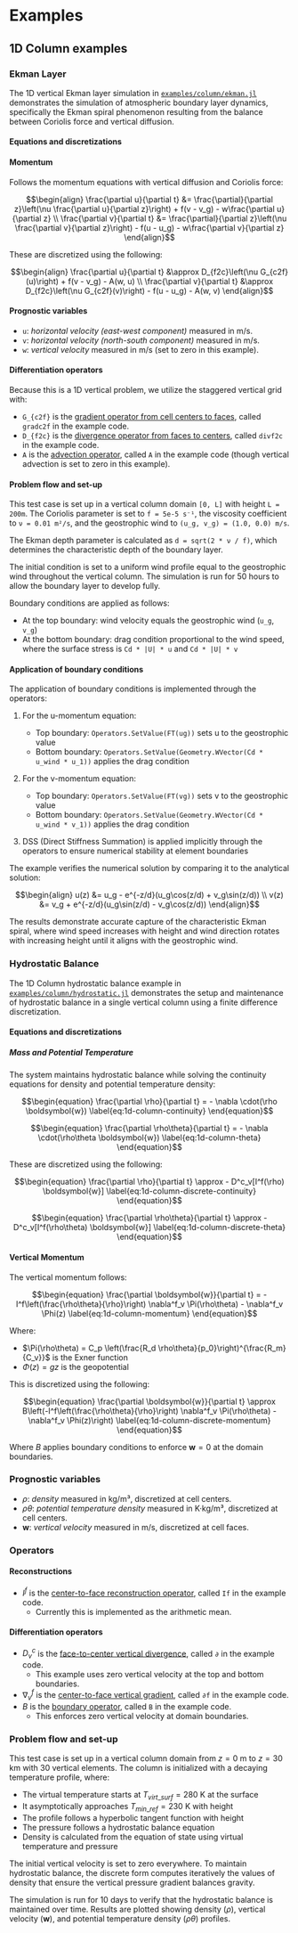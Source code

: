 # Examples

## 1D Column examples

### Ekman Layer

The 1D vertical Ekman layer simulation in [`examples/column/ekman.jl`](https://github.com/CliMA/ClimaCore.jl/blob/main/examples/column/ekman.jl) demonstrates the simulation of atmospheric boundary layer dynamics, specifically the Ekman spiral phenomenon resulting from the balance between Coriolis force and vertical diffusion.

#### Equations and discretizations

#### Momentum

Follows the momentum equations with vertical diffusion and Coriolis force:
```math
\begin{align}
\frac{\partial u}{\partial t} &= \frac{\partial}{\partial z}\left(\nu \frac{\partial u}{\partial z}\right) + f(v - v_g) - w\frac{\partial u}{\partial z} \\
\frac{\partial v}{\partial t} &= \frac{\partial}{\partial z}\left(\nu \frac{\partial v}{\partial z}\right) - f(u - u_g) - w\frac{\partial v}{\partial z}
\end{align}
```

These are discretized using the following:
```math
\begin{align}
\frac{\partial u}{\partial t} &\approx D_{f2c}\left(\nu G_{c2f}(u)\right) + f(v - v_g) - A(w, u) \\
\frac{\partial v}{\partial t} &\approx D_{f2c}\left(\nu G_{c2f}(v)\right) - f(u - u_g) - A(w, v)
\end{align}
```

#### Prognostic variables

* `u`: _horizontal velocity (east-west component)_ measured in m/s.
* `v`: _horizontal velocity (north-south component)_ measured in m/s.
* `w`: _vertical velocity_ measured in m/s (set to zero in this example).

#### Differentiation operators

Because this is a 1D vertical problem, we utilize the staggered vertical grid with:

- `G_{c2f}` is the [gradient operator from cell centers to faces](https://clima.github.io/ClimaCore.jl/stable/operators/#ClimaCore.Operators.GradientC2F), called `gradc2f` in the example code.
- `D_{f2c}` is the [divergence operator from faces to centers](https://clima.github.io/ClimaCore.jl/stable/operators/#ClimaCore.Operators.DivergenceF2C), called `divf2c` in the example code.
- `A` is the [advection operator](https://clima.github.io/ClimaCore.jl/stable/operators/#ClimaCore.Operators.AdvectionC2C), called `A` in the example code (though vertical advection is set to zero in this example).

#### Problem flow and set-up

This test case is set up in a vertical column domain `[0, L]` with height `L = 200m`. The Coriolis parameter is set to `f = 5e-5 s⁻¹`, the viscosity coefficient to `ν = 0.01 m²/s`, and the geostrophic wind to `(u_g, v_g) = (1.0, 0.0) m/s`.

The Ekman depth parameter is calculated as `d = sqrt(2 * ν / f)`, which determines the characteristic depth of the boundary layer.

The initial condition is set to a uniform wind profile equal to the geostrophic wind throughout the vertical column. The simulation is run for 50 hours to allow the boundary layer to develop fully.

Boundary conditions are applied as follows:
- At the top boundary: wind velocity equals the geostrophic wind (`u_g`, `v_g`)
- At the bottom boundary: drag condition proportional to the wind speed, where the surface stress is `Cd * |U| * u` and `Cd * |U| * v`

#### Application of boundary conditions

The application of boundary conditions is implemented through the operators:

1. For the u-momentum equation:
   - Top boundary: `Operators.SetValue(FT(ug))` sets u to the geostrophic value
   - Bottom boundary: `Operators.SetValue(Geometry.WVector(Cd * u_wind * u_1))` applies the drag condition

2. For the v-momentum equation:
   - Top boundary: `Operators.SetValue(FT(vg))` sets v to the geostrophic value
   - Bottom boundary: `Operators.SetValue(Geometry.WVector(Cd * u_wind * v_1))` applies the drag condition

3. DSS (Direct Stiffness Summation) is applied implicitly through the operators to ensure numerical stability at element boundaries

The example verifies the numerical solution by comparing it to the analytical solution:
```math
\begin{align}
u(z) &= u_g - e^{-z/d}(u_g\cos(z/d) + v_g\sin(z/d)) \\
v(z) &= v_g + e^{-z/d}(u_g\sin(z/d) - v_g\cos(z/d))
\end{align}
```

The results demonstrate accurate capture of the characteristic Ekman spiral, where wind speed increases with height and wind direction rotates with increasing height until it aligns with the geostrophic wind.




### Hydrostatic Balance

The 1D Column hydrostatic balance example in [`examples/column/hydrostatic.jl`](https://github.com/CliMA/ClimaCore.jl/blob/main/examples/column/hydrostatic.jl) demonstrates the setup and maintenance of hydrostatic balance in a single vertical column using a finite difference discretization.

#### Equations and discretizations

##### Mass and Potential Temperature

The system maintains hydrostatic balance while solving the continuity equations for density and potential temperature density:

```math
\begin{equation}
  \frac{\partial \rho}{\partial t} = - \nabla \cdot(\rho \boldsymbol{w})
\label{eq:1d-column-continuity}
\end{equation}
```

```math
\begin{equation}
  \frac{\partial \rho\theta}{\partial t} = - \nabla \cdot(\rho\theta \boldsymbol{w})
\label{eq:1d-column-theta}
\end{equation}
```

These are discretized using the following:

```math
\begin{equation}
  \frac{\partial \rho}{\partial t} \approx - D^c_v[I^f(\rho) \boldsymbol{w}]
\label{eq:1d-column-discrete-continuity}
\end{equation}
```

```math
\begin{equation}
  \frac{\partial \rho\theta}{\partial t} \approx - D^c_v[I^f(\rho\theta) \boldsymbol{w}]
\label{eq:1d-column-discrete-theta}
\end{equation}
```

#### Vertical Momentum

The vertical momentum follows:

```math
\begin{equation}
  \frac{\partial \boldsymbol{w}}{\partial t} = -I^f\left(\frac{\rho\theta}{\rho}\right) \nabla^f_v \Pi(\rho\theta) - \nabla^f_v \Phi(z)
\label{eq:1d-column-momentum}
\end{equation}
```

Where:
- $\Pi(\rho\theta) = C_p \left(\frac{R_d \rho\theta}{p_0}\right)^{\frac{R_m}{C_v}}$ is the Exner function
- $\Phi(z) = gz$ is the geopotential

This is discretized using the following:

```math
\begin{equation}
  \frac{\partial \boldsymbol{w}}{\partial t} \approx B\left(-I^f\left(\frac{\rho\theta}{\rho}\right) \nabla^f_v \Pi(\rho\theta) - \nabla^f_v \Phi(z)\right)
\label{eq:1d-column-discrete-momentum}
\end{equation}
```

Where $B$ applies boundary conditions to enforce $\boldsymbol{w} = 0$ at the domain boundaries.

### Prognostic variables

* $\rho$: _density_ measured in kg/m³, discretized at cell centers.
* $\rho\theta$: _potential temperature density_ measured in K·kg/m³, discretized at cell centers.
* $\boldsymbol{w}$: _vertical velocity_ measured in m/s, discretized at cell faces.

### Operators

#### Reconstructions

* $I^f$ is the [center-to-face reconstruction operator](https://clima.github.io/ClimaCore.jl/stable/operators/#ClimaCore.Operators.InterpolateC2F), called `If` in the example code.
  - Currently this is implemented as the arithmetic mean.

#### Differentiation operators

* $D^c_v$ is the [face-to-center vertical divergence](https://clima.github.io/ClimaCore.jl/stable/operators/#ClimaCore.Operators.DivergenceF2C), called `∂` in the example code.
  - This example uses zero vertical velocity at the top and bottom boundaries.
* $\nabla^f_v$ is the [center-to-face vertical gradient](https://clima.github.io/ClimaCore.jl/stable/operators/#ClimaCore.Operators.GradientC2F), called `∂f` in the example code.
* $B$ is the [boundary operator](https://clima.github.io/ClimaCore.jl/stable/operators/#ClimaCore.Operators.SetBoundaryOperator), called `B` in the example code.
  - This enforces zero vertical velocity at domain boundaries.

### Problem flow and set-up

This test case is set up in a vertical column domain from $z=0$ m to $z=30$ km with 30 vertical elements. The column is initialized with a decaying temperature profile, where:

- The virtual temperature starts at $T_{virt\_surf} = 280$ K at the surface
- It asymptotically approaches $T_{min\_ref} = 230$ K with height
- The profile follows a hyperbolic tangent function with height
- The pressure follows a hydrostatic balance equation
- Density is calculated from the equation of state using virtual temperature and pressure

The initial vertical velocity is set to zero everywhere. To maintain hydrostatic balance, the discrete form computes iteratively the values of density that ensure the vertical pressure gradient balances gravity.

The simulation is run for 10 days to verify that the hydrostatic balance is maintained over time. Results are plotted showing density ($\rho$), vertical velocity ($\boldsymbol{w}$), and potential temperature density ($\rho\theta$) profiles.
